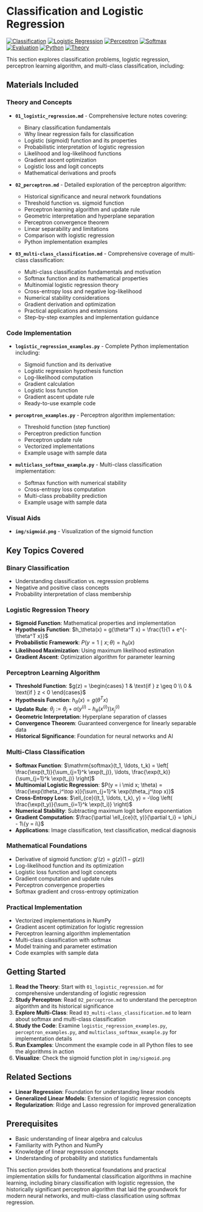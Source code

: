 # Classification and Logistic Regression

[![Classification](https://img.shields.io/badge/Classification-Binary%20%26%20Multiclass-blue.svg)](https://en.wikipedia.org/wiki/Statistical_classification)
[![Logistic Regression](https://img.shields.io/badge/Logistic%20Regression-GLM%20Family-green.svg)](https://en.wikipedia.org/wiki/Logistic_regression)
[![Perceptron](https://img.shields.io/badge/Perceptron-Neural%20Network%20Foundation-red.svg)](https://en.wikipedia.org/wiki/Perceptron)
[![Softmax](https://img.shields.io/badge/Softmax-Multiclass%20Classification-purple.svg)](https://en.wikipedia.org/wiki/Softmax_function)
[![Evaluation](https://img.shields.io/badge/Evaluation-Metrics%20%26%20Validation-purple.svg)](https://en.wikipedia.org/wiki/Evaluation_of_binary_classifiers)
[![Python](https://img.shields.io/badge/Python-Implementation-yellow.svg)](https://python.org)
[![Theory](https://img.shields.io/badge/Theory-Practical%20Examples-orange.svg)](https://github.com)

This section explores classification problems, logistic regression, perceptron learning algorithm, and multi-class classification, including:

## Materials Included

### Theory and Concepts
- **`01_logistic_regression.md`** - Comprehensive lecture notes covering:
  - Binary classification fundamentals
  - Why linear regression fails for classification
  - Logistic (sigmoid) function and its properties
  - Probabilistic interpretation of logistic regression
  - Likelihood and log-likelihood functions
  - Gradient ascent optimization
  - Logistic loss and logit concepts
  - Mathematical derivations and proofs

- **`02_perceptron.md`** - Detailed exploration of the perceptron algorithm:
  - Historical significance and neural network foundations
  - Threshold function vs. sigmoid function
  - Perceptron learning algorithm and update rule
  - Geometric interpretation and hyperplane separation
  - Perceptron convergence theorem
  - Linear separability and limitations
  - Comparison with logistic regression
  - Python implementation examples

- **`03_multi-class_classification.md`** - Comprehensive coverage of multi-class classification:
  - Multi-class classification fundamentals and motivation
  - Softmax function and its mathematical properties
  - Multinomial logistic regression theory
  - Cross-entropy loss and negative log-likelihood
  - Numerical stability considerations
  - Gradient derivation and optimization
  - Practical applications and extensions
  - Step-by-step examples and implementation guidance

### Code Implementation
- **`logistic_regression_examples.py`** - Complete Python implementation including:
  - Sigmoid function and its derivative
  - Logistic regression hypothesis function
  - Log-likelihood computation
  - Gradient calculation
  - Logistic loss function
  - Gradient ascent update rule
  - Ready-to-use example code

- **`perceptron_examples.py`** - Perceptron algorithm implementation:
  - Threshold function (step function)
  - Perceptron prediction function
  - Perceptron update rule
  - Vectorized implementations
  - Example usage with sample data

- **`multiclass_softmax_example.py`** - Multi-class classification implementation:
  - Softmax function with numerical stability
  - Cross-entropy loss computation
  - Multi-class probability prediction
  - Example usage with sample data

### Visual Aids
- **`img/sigmoid.png`** - Visualization of the sigmoid function

## Key Topics Covered

### Binary Classification
- Understanding classification vs. regression problems
- Negative and positive class concepts
- Probability interpretation of class membership

### Logistic Regression Theory
- **Sigmoid Function**: Mathematical properties and implementation
- **Hypothesis Function**: $h_\theta(x) = g(\theta^T x) = \frac{1}{1 + e^{-\theta^T x}}$
- **Probabilistic Framework**: $P(y = 1 \mid x; \theta) = h_\theta(x)$
- **Likelihood Maximization**: Using maximum likelihood estimation
- **Gradient Ascent**: Optimization algorithm for parameter learning

### Perceptron Learning Algorithm
- **Threshold Function**: $g(z) = \begin{cases} 1 & \text{if } z \geq 0 \\ 0 & \text{if } z < 0 \end{cases}$
- **Hypothesis Function**: $h_\theta(x) = g(\theta^T x)$
- **Update Rule**: $\theta_j := \theta_j + \alpha \left( y^{(i)} - h_\theta(x^{(i)}) \right) x_j^{(i)}$
- **Geometric Interpretation**: Hyperplane separation of classes
- **Convergence Theorem**: Guaranteed convergence for linearly separable data
- **Historical Significance**: Foundation for neural networks and AI

### Multi-Class Classification
- **Softmax Function**: $\mathrm{softmax}(t_1, \ldots, t_k) = \left[ \frac{\exp(t_1)}{\sum_{j=1}^k \exp(t_j)}, \ldots, \frac{\exp(t_k)}{\sum_{j=1}^k \exp(t_j)} \right]$
- **Multinomial Logistic Regression**: $P(y = i \mid x; \theta) = \frac{\exp(\theta_i^\top x)}{\sum_{j=1}^k \exp(\theta_j^\top x)}$
- **Cross-Entropy Loss**: $\ell_{ce}((t_1, \ldots, t_k), y) = -\log \left( \frac{\exp(t_y)}{\sum_{i=1}^k \exp(t_i)} \right)$
- **Numerical Stability**: Subtracting maximum logit before exponentiation
- **Gradient Computation**: $\frac{\partial \ell_{ce}(t, y)}{\partial t_i} = \phi_i - 1\{y = i\}$
- **Applications**: Image classification, text classification, medical diagnosis

### Mathematical Foundations
- Derivative of sigmoid function: $g'(z) = g(z)(1 - g(z))$
- Log-likelihood function and its optimization
- Logistic loss function and logit concepts
- Gradient computation and update rules
- Perceptron convergence properties
- Softmax gradient and cross-entropy optimization

### Practical Implementation
- Vectorized implementations in NumPy
- Gradient ascent optimization for logistic regression
- Perceptron learning algorithm implementation
- Multi-class classification with softmax
- Model training and parameter estimation
- Code examples with sample data

## Getting Started

1. **Read the Theory**: Start with `01_logistic_regression.md` for comprehensive understanding of logistic regression
2. **Study Perceptron**: Read `02_perceptron.md` to understand the perceptron algorithm and its historical significance
3. **Explore Multi-Class**: Read `03_multi-class_classification.md` to learn about softmax and multi-class classification
4. **Study the Code**: Examine `logistic_regression_examples.py`, `perceptron_examples.py`, and `multiclass_softmax_example.py` for implementation details
5. **Run Examples**: Uncomment the example code in all Python files to see the algorithms in action
6. **Visualize**: Check the sigmoid function plot in `img/sigmoid.png`

## Related Sections

- **Linear Regression**: Foundation for understanding linear models
- **Generalized Linear Models**: Extension of logistic regression concepts
- **Regularization**: Ridge and Lasso regression for improved generalization

## Prerequisites

- Basic understanding of linear algebra and calculus
- Familiarity with Python and NumPy
- Knowledge of linear regression concepts
- Understanding of probability and statistics fundamentals

This section provides both theoretical foundations and practical implementation skills for fundamental classification algorithms in machine learning, including binary classification with logistic regression, the historically significant perceptron algorithm that laid the groundwork for modern neural networks, and multi-class classification using softmax regression. 